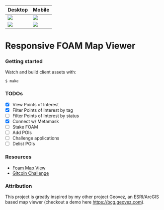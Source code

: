 | Desktop                                                                 | Mobile                                                                 |
| ----------------------------------------------------------------------- | ---------------------------------------------------------------------- |
| ![](https://foam-mapviewer.herokuapp.com/screenshots/dark/desktop.png)  | ![](https://foam-mapviewer.herokuapp.com/screenshots/dark/mobile.png)  |
| ![](https://foam-mapviewer.herokuapp.com/screenshots/light/desktop.png) | ![](https://foam-mapviewer.herokuapp.com/screenshots/light/mobile.png) |

# Responsive FOAM Map Viewer

### Getting started

Watch and build client assets with:

    $ make

### TODOs

- [x] View Points of Interest
- [x] Filter Points of Interest by tag
- [ ] Filter Points of Interest by status
- [x] Connect w/ Metamask
- [ ] Stake FOAM
- [ ] Add POIs
- [ ] Challenge applications
- [ ] Delist POIs

### Resources

- [Foam Map View](https://map.foam.space)
- [Gitcoin Challenge](https://gitcoin.co/issue/ryan-foamspace/Sustain-Web3-hackathon/3/3960)

### Attribution

This project is greatly inspired by my other project Geovez, an ESRI/ArcGIS based map viewer (checkout a demo here https://bcg.geovez.com).
